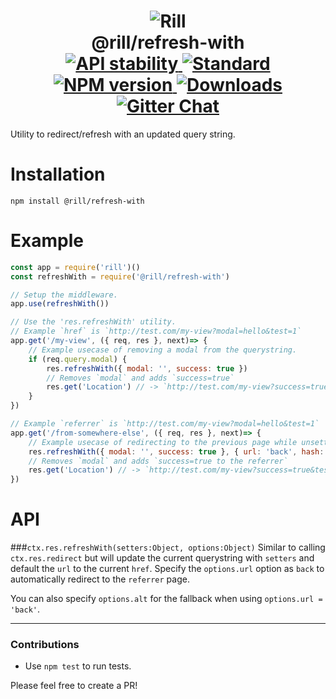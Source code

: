<h1 align="center">
  <!-- Logo -->
  <img src="https://raw.githubusercontent.com/rill-js/rill/master/Rill-Icon.jpg" alt="Rill"/>
  <br/>
  @rill/refresh-with
	<br/>

  <!-- Stability -->
  <a href="https://nodejs.org/api/documentation.html#documentation_stability_index">
    <img src="https://img.shields.io/badge/stability-stable-brightgreen.svg?style=flat-square" alt="API stability"/>
  </a>
  <!-- Standard -->
  <a href="https://github.com/feross/standard">
    <img src="https://img.shields.io/badge/code%20style-standard-brightgreen.svg?style=flat-square" alt="Standard"/>
  </a>
  <!-- NPM version -->
  <a href="https://npmjs.org/package/@rill/refresh-with">
    <img src="https://img.shields.io/npm/v/@rill/refresh-with.svg?style=flat-square" alt="NPM version"/>
  </a>
  <!-- Downloads -->
  <a href="https://npmjs.org/package/@rill/refresh-with">
    <img src="https://img.shields.io/npm/dm/@rill/refresh-with.svg?style=flat-square" alt="Downloads"/>
  </a>
  <!-- Gitter Chat -->
  <a href="https://gitter.im/rill-js/rill">
    <img src="https://img.shields.io/gitter/room/rill-js/rill.svg?style=flat-square" alt="Gitter Chat"/>
  </a>
</h1>

Utility to redirect/refresh with an updated query string.

# Installation

```console
npm install @rill/refresh-with
```

# Example

```js
const app = require('rill')()
const refreshWith = require('@rill/refresh-with')

// Setup the middleware.
app.use(refreshWith())

// Use the 'res.refreshWith' utility.
// Example `href` is `http://test.com/my-view?modal=hello&test=1`
app.get('/my-view', ({ req, res }, next)=> {
	// Example usecase of removing a modal from the querystring.
	if (req.query.modal) {
		res.refreshWith({ modal: '', success: true })
		// Removes `modal` and adds `success=true`
		res.get('Location') // -> `http://test.com/my-view?success=true&test=1`
	}
})

// Example `referrer` is `http://test.com/my-view?modal=hello&test=1`
app.get('/from-somewhere-else', ({ req, res }, next)=> {
	// Example usecase of redirecting to the previous page while unsetting a modal.
	res.refreshWith({ modal: '', success: true }, { url: 'back', hash: '#top' })
	// Removes `modal` and adds `success=true to the referrer`
	res.get('Location') // -> `http://test.com/my-view?success=true&test=1`
})
```

# API

###`ctx.res.refreshWith(setters:Object, options:Object)`
Similar to calling `ctx.res.redirect` but will update the current querystring with `setters` and default the `url` to the current `href`.
Specify the `options.url` option as `back` to automatically redirect to the `referrer` page.

You can also specify `options.alt` for the fallback when using `options.url = 'back'`.

---

### Contributions

* Use `npm test` to run tests.

Please feel free to create a PR!
